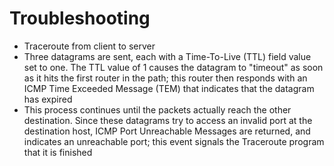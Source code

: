 # Troubleshooting

- Traceroute from client to server
- Three datagrams are sent, each with a Time-To-Live (TTL) field value set to one. The TTL value of 1 causes the datagram to "timeout" as soon as it hits the first router in the path; this router then responds with an ICMP Time Exceeded Message (TEM) that indicates that the datagram has expired
- This process continues until the packets actually reach the other destination. Since these datagrams try to access an invalid port at the destination host, ICMP Port Unreachable Messages are returned, and indicates an unreachable port; this event signals the Traceroute program that it is finished

